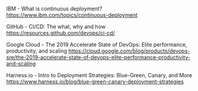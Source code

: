 IBM - What is continuous deployment?
https://www.ibm.com/topics/continuous-deployment

GitHub - CI/CD: The what, why and how
https://resources.github.com/devops/ci-cd/

Google Cloud - The 2019 Accelerate State of DevOps: Elite performance, productivity, and scaling
https://cloud.google.com/blog/products/devops-sre/the-2019-accelerate-state-of-devops-elite-performance-productivity-and-scaling

Harness.io - Intro to Deployment Strategies: Blue-Green, Canary, and More
https://www.harness.io/blog/blue-green-canary-deployment-strategies
